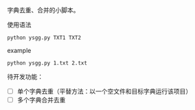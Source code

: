 字典去重、合并的小脚本。



使用语法

```
python ysgg.py TXT1 TXT2
```

example

```
python ysgg.py 1.txt 2.txt
```



待开发功能：

- [ ] 单个字典去重（平替方法：以一个空文件和目标字典运行该项目）
- [ ] 多个字典合并去重
